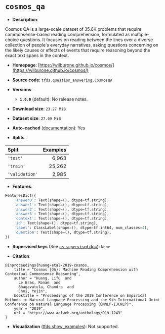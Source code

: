 <div itemscope itemtype="http://schema.org/Dataset">
  <div itemscope itemprop="includedInDataCatalog" itemtype="http://schema.org/DataCatalog">
    <meta itemprop="name" content="TensorFlow Datasets" />
  </div>

  <meta itemprop="name" content="cosmos_qa" />
  <meta itemprop="description" content="Cosmos QA is a large-scale dataset of 35.6K problems that require&#10; commonsense-based reading comprehension, formulated as multiple-choice&#10; questions. It focuses on reading between the lines over a diverse collection&#10; of people&#x27;s everyday narratives, asking questions concerning on the likely&#10; causes or effects of events that require reasoning beyond the exact text&#10; spans in the context.&#10;&#10;To use this dataset:&#10;&#10;```python&#10;import tensorflow_datasets as tfds&#10;&#10;ds = tfds.load(&#x27;cosmos_qa&#x27;, split=&#x27;train&#x27;)&#10;for ex in ds.take(4):&#10;  print(ex)&#10;```&#10;&#10;See [the guide](https://www.tensorflow.org/datasets/overview) for more&#10;informations on [tensorflow_datasets](https://www.tensorflow.org/datasets).&#10;&#10;" />
  <meta itemprop="url" content="https://www.tensorflow.org/datasets/catalog/cosmos_qa" />
  <meta itemprop="sameAs" content="https://wilburone.github.io/cosmos/" />
  <meta itemprop="citation" content="@inproceedings{huang-etal-2019-cosmos,&#10;    title = &quot;Cosmos {QA}: Machine Reading Comprehension with Contextual Commonsense Reasoning&quot;,&#10;    author = &quot;Huang, Lifu  and&#10;      Le Bras, Ronan  and&#10;      Bhagavatula, Chandra  and&#10;      Choi, Yejin&quot;,&#10;    booktitle = &quot;Proceedings of the 2019 Conference on Empirical Methods in Natural Language Processing and the 9th International Joint Conference on Natural Language Processing (EMNLP-IJCNLP)&quot;,&#10;    year = &quot;2019&quot;,&#10;    url = &quot;https://www.aclweb.org/anthology/D19-1243&quot;&#10;}" />
</div>

# `cosmos_qa`

*   **Description**:

Cosmos QA is a large-scale dataset of 35.6K problems that require
commonsense-based reading comprehension, formulated as multiple-choice
questions. It focuses on reading between the lines over a diverse collection of
people's everyday narratives, asking questions concerning on the likely causes
or effects of events that require reasoning beyond the exact text spans in the
context.

*   **Homepage**:
    [https://wilburone.github.io/cosmos/](https://wilburone.github.io/cosmos/)

*   **Source code**:
    [`tfds.question_answering.CosmosQA`](https://github.com/tensorflow/datasets/tree/master/tensorflow_datasets/question_answering/cosmos_qa.py)

*   **Versions**:

    *   **`1.0.0`** (default): No release notes.

*   **Download size**: `23.27 MiB`

*   **Dataset size**: `27.09 MiB`

*   **Auto-cached**
    ([documentation](https://www.tensorflow.org/datasets/performances#auto-caching)):
    Yes

*   **Splits**:

Split          | Examples
:------------- | -------:
`'test'`       | 6,963
`'train'`      | 25,262
`'validation'` | 2,985

*   **Features**:

```python
FeaturesDict({
    'answer0': Text(shape=(), dtype=tf.string),
    'answer1': Text(shape=(), dtype=tf.string),
    'answer2': Text(shape=(), dtype=tf.string),
    'answer3': Text(shape=(), dtype=tf.string),
    'context': Text(shape=(), dtype=tf.string),
    'id': Text(shape=(), dtype=tf.string),
    'label': ClassLabel(shape=(), dtype=tf.int64, num_classes=4),
    'question': Text(shape=(), dtype=tf.string),
})
```

*   **Supervised keys** (See
    [`as_supervised` doc](https://www.tensorflow.org/datasets/api_docs/python/tfds/load#args)):
    `None`

*   **Citation**:

```
@inproceedings{huang-etal-2019-cosmos,
    title = "Cosmos {QA}: Machine Reading Comprehension with Contextual Commonsense Reasoning",
    author = "Huang, Lifu  and
      Le Bras, Ronan  and
      Bhagavatula, Chandra  and
      Choi, Yejin",
    booktitle = "Proceedings of the 2019 Conference on Empirical Methods in Natural Language Processing and the 9th International Joint Conference on Natural Language Processing (EMNLP-IJCNLP)",
    year = "2019",
    url = "https://www.aclweb.org/anthology/D19-1243"
}
```

*   **Visualization**
    ([tfds.show_examples](https://www.tensorflow.org/datasets/api_docs/python/tfds/visualization/show_examples)):
    Not supported.
